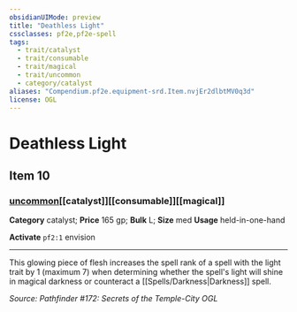 ```yaml
---
obsidianUIMode: preview
title: "Deathless Light"
cssclasses: pf2e,pf2e-spell
tags:
  - trait/catalyst
  - trait/consumable
  - trait/magical
  - trait/uncommon
  - category/catalyst
aliases: "Compendium.pf2e.equipment-srd.Item.nvjEr2dlbtMV0q3d"
license: OGL
---
```

# Deathless Light
## Item 10
### [uncommon](uncommon "Uncommon Rarity Trait")[[catalyst]][[consumable]][[magical]]

**Category** catalyst; 
**Price** 165 gp; 
**Bulk** L; **Size** med
**Usage** held-in-one-hand

**Activate** `pf2:1` envision

* * *

This glowing piece of flesh increases the spell rank of a spell with the light trait by 1 (maximum 7) when determining whether the spell's light will shine in magical darkness or counteract a [[Spells/Darkness|Darkness]] spell.

*Source: Pathfinder #172: Secrets of the Temple-City*
*OGL*